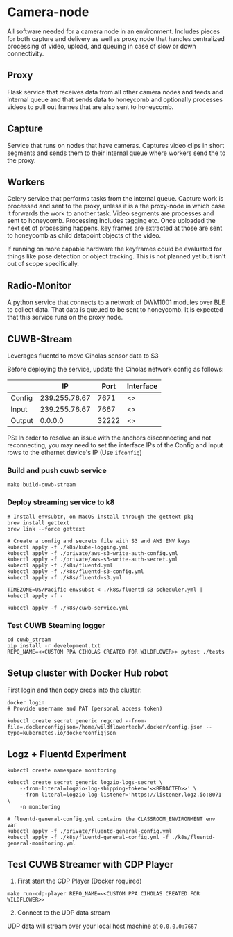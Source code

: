 # Camera-node

All software needed for a camera node in an environment. Includes pieces for both capture and delivery as well as proxy node that handles centralized processing of video, upload, and queuing in case of slow or down connectivity.

## Proxy

Flask service that receives data from all other camera nodes and feeds and internal queue and that sends data to honeycomb and optionally processes videos to pull out frames that are also sent to honeycomb.

## Capture

Service that runs on nodes that have cameras. Captures video clips in short segments and sends them to their internal queue where workers send the to the proxy.

## Workers

Celery service that performs tasks from the internal queue. Capture work is processed and sent to the proxy, unless it is a the proxy-node in which case it forwards the work to another task. Video segments are processes and sent to honeycomb. Processing includes tagging etc. Once uploaded the next set of processing happens, key frames are extracted at those are sent to honeycomb as child datapoint objects of the video.

If running on more capable hardware the keyframes could be evaluated for things like pose detection or object tracking. This is not planned yet but isn't out of scope specifically.

## Radio-Monitor

A python service that connects to a network of DWM1001 modules over BLE to collect data. That data is queued to be sent to honeycomb. It is expected that this service runs on the proxy node.

## CUWB-Stream

Leverages fluentd to move Ciholas sensor data to S3

Before deploying the service, update the Ciholas network config as follows:

|        | IP                | Port   | Interface           |
|--------|-------------------|--------|---------------------|
| Config | 239.255.76.67     | 7671   | <<CONTROL PC IP>>   |
| Input  | 239.255.76.67     | 7667   | <<CONTROL PC IP>>   |
| Output | 0.0.0.0           | 32222  | <<CONTROL PC IP>>   |

PS: In order to resolve an issue with the anchors disconnecting and not reconnecting, you may need to set the interface IPs of the Config and Input rows to the ethernet device's IP (Use `ifconfig`) 

### Build and push cuwb service

```
make build-cuwb-stream
```

### Deploy streaming service to k8

```
# Install envsubtr, on MacOS install through the gettext pkg
brew install gettext
brew link --force gettext 

# Create a config and secrets file with S3 and AWS ENV keys
kubectl apply -f ./k8s/kube-logging.yml
kubectl apply -f ./private/aws-s3-write-auth-config.yml
kubectl apply -f ./private/aws-s3-write-auth-secret.yml
kubectl apply -f ./k8s/fluentd.yml
kubectl apply -f ./k8s/fluentd-s3-config.yml
kubectl apply -f ./k8s/fluentd-s3.yml

TIMEZONE=US/Pacific envsubst < ./k8s/fluentd-s3-scheduler.yml | kubectl apply -f -

kubectl apply -f ./k8s/cuwb-service.yml 
```

### Test CUWB Steaming logger

```
cd cuwb_stream
pip install -r development.txt
REPO_NAME=<<CUSTOM PPA CIHOLAS CREATED FOR WILDFLOWER>> pytest ./tests 
```

## Setup cluster with Docker Hub robot

First login and then copy creds into the cluster:

    docker login
    # Provide username and PAT (personal access token)

    kubectl create secret generic regcred --from-file=.dockerconfigjson=/home/wildflowertech/.docker/config.json --type=kubernetes.io/dockerconfigjson


## Logz + Fluentd Experiment

    kubectl create namespace monitoring

    kubectl create secret generic logzio-logs-secret \
        --from-literal=logzio-log-shipping-token='<<REDACTED>>' \
        --from-literal=logzio-log-listener='https://listener.logz.io:8071' \
        -n monitoring

    # fluentd-general-config.yml contains the CLASSROOM_ENVIRONMENT env var
    kubectl apply -f ./private/fluentd-general-config.yml
    kubectl apply -f ./k8s/fluentd-general-config.yml -f ./k8s/fluentd-general-monitoring.yml


## Test CUWB Streamer with CDP Player

1) First start the CDP Player (Docker required)
```
make run-cdp-player REPO_NAME=<<CUSTOM PPA CIHOLAS CREATED FOR WILDFLOWER>>
```

2) Connect to the UDP data stream

UDP data will stream over your local host machine at `0.0.0.0:7667`